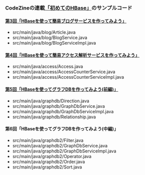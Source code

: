 ### CodeZineの連載[「初めてのHBase」](http://codezine.jp/article/corner/473)のサンプルコード

#### [第3回「HBaseを使って簡易ブログサービスを作ってみよう」](http://codezine.jp/article/detail/7128)

* src/main/java/blog/Article.java
* src/main/java/blog/BlogService.java
* src/main/java/blog/BlogServiceImpl.java

#### [第4回「HBaseを使って簡易アクセス解析サービスを作ってみよう」](http://codezine.jp/article/detail/7233)

* src/main/java/access/Access.java
* src/main/java/access/AccessCounterService.java
* src/main/java/access/AccessCounterServiceImpl.java

#### [第5回「HBaseを使ってグラフDBを作ってみよう(前編)」](http://codezine.jp/article/detail/7373)

* src/main/java/graphdb/Direction.java
* src/main/java/graphdb/GraphDbService.java
* src/main/java/graphdb/GraphDbServiceImpl.java
* src/main/java/graphdb/Relationship.java

#### 第6回「HBaseを使ってグラフDBを作ってみよう(中編)」

* src/main/java/graphdb2/Filter.java
* src/main/java/graphdb2/GraphDbService.java
* src/main/java/graphdb2/GraphDbServiceImpl.java
* src/main/java/graphdb2/Operator.java
* src/main/java/graphdb2/Order.java
* src/main/java/graphdb2/Sort.java
